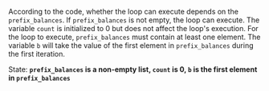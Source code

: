 According to the code, whether the loop can execute depends on the `prefix_balances`. If `prefix_balances` is not empty, the loop can execute. The variable `count` is initialized to 0 but does not affect the loop's execution. For the loop to execute, `prefix_balances` must contain at least one element. The variable `b` will take the value of the first element in `prefix_balances` during the first iteration.

State: **`prefix_balances` is a non-empty list, `count` is 0, `b` is the first element in `prefix_balances`**